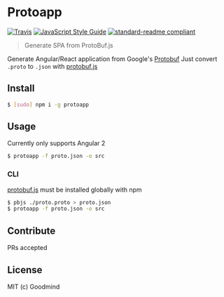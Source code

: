 # Protoapp

[![Travis](https://img.shields.io/travis/goodmind/protoapp.svg?maxAge=2592000&style=flat-square)](https://travis-ci.org/goodmind/protoapphttps://travis-ci.org/goodmind/protoapp)
[![JavaScript Style Guide](https://img.shields.io/badge/code%20style-standard-brightgreen.svg?style=flat-square)](http://standardjs.com/)
[![standard-readme compliant](https://img.shields.io/badge/standard--readme-OK-green.svg?style=flat-square)](https://github.com/RichardLitt/standard-readme)

> Generate SPA from ProtoBuf.js

Generate Angular/React application from Google's [Protobuf](https://github.com/google/protobuf)
Just convert `.proto` to `.json` with [protobuf.js](https://github.com/dcodeIO/protobuf.js)

## Install

```sh
$ [sudo] npm i -g protoapp
```

## Usage

Currently only supports Angular 2

```sh
$ protoapp -f proto.json -o src
```

### CLI

[protobuf.js](https://github.com/dcodeIO/protobuf.js) must be installed globally with npm

```sh
$ pbjs ./proto.proto > proto.json
$ protoapp -f proto.json -o src
```

## Contribute

PRs accepted

## License

MIT (c) Goodmind
